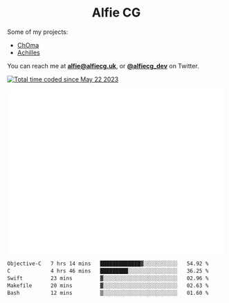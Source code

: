 <h1 align="center">Alfie CG</h1>

Some of my projects:
* [ChOma](https://github.com/opa334/ChOma)
* [Achilles](https://github.com/alfiecg24/Achilles)

You can reach me at **alfie@alfiecg.uk**, or **[@alfiecg_dev](https://twitter.com/alfiecg_dev)** on Twitter.

<a href="https://wakatime.com/@61592169-b9cf-4af8-b6fa-8ac7d4369b01"><img src="https://wakatime.com/badge/user/61592169-b9cf-4af8-b6fa-8ac7d4369b01.svg" alt="Total time coded since May 22 2023" /></a>


<img align="center" src="/github-metrics.svg" alt="Metrics" width="500">

 <!--[![GitHub Streak](https://streak-stats.demolab.com/?user=alfiecg24)](https://git.io/streak-stats)-->

<!--START_SECTION:waka-->

```txt
Objective-C   7 hrs 14 mins   █████████████▓░░░░░░░░░░░   54.92 %
C             4 hrs 46 mins   █████████░░░░░░░░░░░░░░░░   36.25 %
Swift         23 mins         ▓░░░░░░░░░░░░░░░░░░░░░░░░   02.96 %
Makefile      20 mins         ▓░░░░░░░░░░░░░░░░░░░░░░░░   02.63 %
Bash          12 mins         ▒░░░░░░░░░░░░░░░░░░░░░░░░   01.60 %
```

<!--END_SECTION:waka-->
